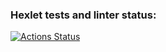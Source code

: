 ### Hexlet tests and linter status:
[![Actions Status](https://github.com/TanyaMurygina/data-analytics-project-100/actions/workflows/hexlet-check.yml/badge.svg)](https://github.com/TanyaMurygina/data-analytics-project-100/actions)